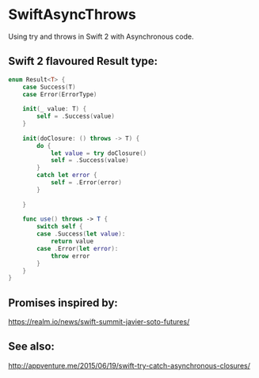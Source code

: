 # SwiftAsyncThrows

Using try and throws in Swift 2 with Asynchronous code.

## Swift 2 flavoured Result type:

```swift
enum Result<T> {
	case Success(T)
	case Error(ErrorType)
	
	init(_ value: T) {
		self = .Success(value)
	}
	
	init(doClosure: () throws -> T) {
		do {
			let value = try doClosure()
			self = .Success(value)
		}
		catch let error {
			self = .Error(error)
		}
		
	}
	
	func use() throws -> T {
		switch self {
		case .Success(let value):
			return value
		case .Error(let error):
			throw error
		}
	}
}
```

## Promises inspired by:

https://realm.io/news/swift-summit-javier-soto-futures/

## See also:

http://appventure.me/2015/06/19/swift-try-catch-asynchronous-closures/
